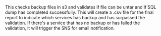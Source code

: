This checks backup files in s3 and validates if file can be untar and if SQL dump has completed successfully. This will create a .csv file for the final report to indicate which services has backup and has surpassed the validation. If there's a service that has no backup or has failed the validation, it will trigger the SNS for email notification.
